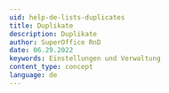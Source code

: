 ```yaml
---
uid: help-de-lists-duplicates
title: Duplikate
description: Duplikate
author: SuperOffice RnD
date: 06.29.2022
keywords: Einstellungen und Verwaltung
content_type: concept
language: de
---
```




<!-- Referenced links -->
[1]: organize/deleted-items-and-headings.md

<!-- Referenced images -->
